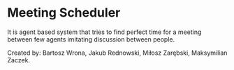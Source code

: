 # Meeting Scheduler
It is agent based system that tries to find perfect time for a meeting between few agents imitating discussion between people.

Created by: Bartosz Wrona, Jakub Rednowski, Miłosz Zarębski, Maksymilian Zaczek.
